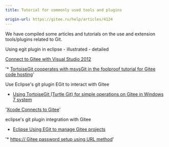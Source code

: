```yaml
---
title: Tutorial for commonly used tools and plugins

origin-url: https://gitee.ru/help/articles/4124
---
```


We have compiled some articles and tutorials on the use and extension tools/plugins related to Git.

Using egit plugin in eclipse - illustrated - detailed

<a href="http://my.oschina.net/gal/blog/141442" target="_blank">Connect to Gitee with Visual Studio 2012</a>

'* <a href="http://my.oschina.net/icelily/blog/141342" target="_blank">TortoiseGit cooperates with msysGit in the foolproof tutorial for Gitee code hosting</a>'

Use Eclipse's git plugin EGit to interact with Gitee

* <a href="http://my.oschina.net/longxuu/blog/141699" target="_blank">Using TortoiseGit (Turtle Git) for simple operations on Gitee in Windows 7 system</a>

'<a href="http://my.oschina.net/zxs/blog/142544" target="_blank">Xcode Connects to Gitee</a>'

eclipse's git plugin integration with Gitee

* <a href="http://my.oschina.net/China2012/blog/174874" target="_blank">Eclipse
  Using EGit to manage Gitee projects</a>

'* <a href="http://gitee.ru/oschina/git-osc/issues/2586" target="_blank">https:// Gitee password setup using URL method</a>'